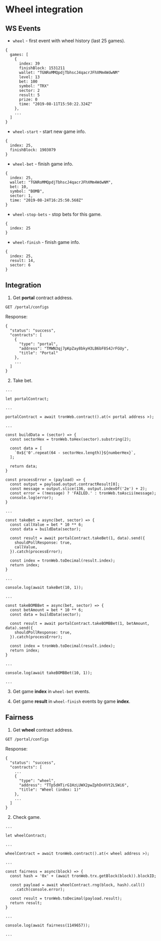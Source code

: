 # Wheel integration

## WS Events

* `wheel` - first event with wheel history (last 25 games).

```
{
  games: [
    {
      index: 39
      finishBlock: 1531211
      wallet: "TGNRoMMQpdjTbhscJ4qacrJFhXMm4WdwNM"
      level: 13
      bet: 100
      symbol: "TRX"
      sector: 2
      result: 5
      prize: 0
      time: "2019-08-11T15:50:22.324Z"
    },
    ...
  ]
}
```

* `wheel-start` - start new game info.

```
{
  index: 25,
  finishBlock: 1903079
}
```

* `wheel-bet` - finish game info.

```
{
  index: 25,
  wallet: "TGNRoMMQpdjTbhscJ4qacrJFhXMm4WdwNM",
  bet: 10,
  symbol: "BOMB",
  sector: 1,
  time: "2019-08-24T16:25:50.568Z"
}
```

* `wheel-stop-bets` - stop bets for this game.

```
{
  index: 25
}
```

* `wheel-finish` - finish game info.

```
{
  index: 25,
  result: 14,
  sector: 6
}
```

## Integration

1. Get **portal** contract address.

```
GET /portal/configs
```

Response:

```
{
  "status": "success",
  "contracts": [
    {
      "type": "portal",
      "address": "TMWN3qj7pKpZay8bkyH3LB6bF8S4JrFGUy",
      "title": "Portal"
    },
    ...
  ]
}
```

2. Take bet.

```
...

let portalContract;

...

portalContract = await tronWeb.contract().at(< portal address >);

...

const buildData = (sector) => {
  const sectorHex = tronWeb.toHex(sector).substring(2);

  const data = [
    `0x${'0'.repeat(64 - sectorHex.length)}${numberHex}`,
  ];

  return data;
}

const processError = (payload) => {
  const output = payload.output.contractResult[0];
  const message = output.slice(136, output.indexOf('2e') + 2);
  const error = (!message) ? 'FAILED.' : tronWeb.toAscii(message);
  console.log(error);
}

...

const takeBet = async(bet, sector) => {
  const callValue = bet * 10 ** 6;
  const data = buildData(sector);

  const result = await portalContract.takeBet(1, data).send({
    shouldPollResponse: true,
    callValue,
  }).catch(processError);

  const index = tronWeb.toDecimal(result.index);
  return index;
}

...

console.log(await takeBet(10, 1));

...

const takeBOMBBet = async(bet, sector) => {
  const betAmount = bet * 10 ** 6;
  const data = buildData(sector);

  const result = await portalContract.takeBOMBBet(1, betAmount, data).send({
    shouldPollResponse: true,
  }).catch(processError);

  const index = tronWeb.toDecimal(result.index);
  return index;
}

...

console.log(await takeBOMBBet(10, 1));

...
```

3. Get game **index** in `wheel-bet` events.

4. Get game **result** in `wheel-finish` events by game **index**.

## Fairness

1. Get **wheel** contract address.

```
GET /portal/configs
```

Response:

```
{
  "status": "success",
  "contracts": [
    ...
    {
      "type": "wheel",
      "address": "TTp5dHTirG1HzLUWX2pwZphDnXVt2LSWi6",
      "title": "Wheel (index: 1)"
    },
    ...
  ]
}
```

2. Check game.

```
...

let wheelContract;

...

wheelContract = await tronWeb.contract().at(< wheel address >);

...

const fairness = async(block) => {
  const hash = '0x' + (await tronWeb.trx.getBlock(block)).blockID;

  const payload = await wheelContract.rng(block, hash).call()
    .catch(console.error);

  const result = tronWeb.toDecimal(payload.result);
  return result;
}

...

console.log(await fairness(1149657));

...
```